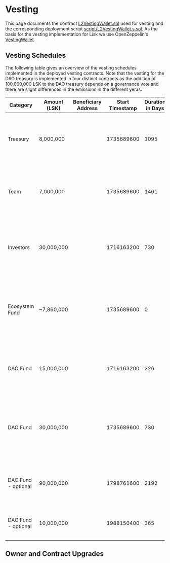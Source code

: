 
# Vesting

This page documents the contract [L2VestingWallet.sol](../src/L2/L2VestingWallet.sol) used for vesting and the corresponding deployment script [script/L2VestingWallet.s.sol](script/L2VestingWallet.s.sol). As the basis for the vesting implementation for Lisk we use OpenZeppelin's [VestingWallet](https://github.com/OpenZeppelin/openzeppelin-contracts/blob/v4.9.5/contracts/finance/VestingWallet.sol). 


## Vesting Schedules

The following table gives an overview of the vesting schedules implemented in the deployed vesting contracts. Note that the vesting for the DAO treasury is implemented in four distinct contracts as the addition of 100,000,000 LSK to the DAO treasury depends on a governance vote and there are slight differences in the emissions in the different yeras.

| Category | Amount (LSK) | Beneficiary Address | Start Timestamp | Duration in Days | Description |
|----------|--------------|-----------------|------------------|-------------|-------------|
| Treasury | 8,000,000 | <treasury address> | 1735689600 | 1095 | All tokens are linearly released over 3 years between 1.1.2025 and 31.12.2027. |
| Team     | 7,000,000 | <team address> | 1735689600 | 1461 | All tokens are linearly released over 4 years between 1.1.2025 and 31.12.2028. |
| Investors | 30,000,000 | <investor address> | 1716163200 | 730 | 10,000,000 LSK liquid at migration, the remaining 20,000,000 LSK vested linearly 24 months. |
| Ecosystem Fund | ~7,860,000 | <ecosystem fund address> | 1735689600 | 0 | 5,000,000 LSK are liquid at migration, the remaining ~2,860,000 LSK are released on 1.1.2025. |
| DAO Fund | 15,000,000 | <dao treasury> | 1716163200 | 226 | 6,250,000 LSK liquid at migration, 8,750,000 LSK are linearly released in 2024. |
| DAO Fund | 30,000,000 | <dao treasury> | 1735689600 | 730 | 15,000,000 LSK are linearly released in 2025, 15,000,000 LSK are linearly released in 2026. |
| DAO Fund - optional | 90,000,000 | <dao treasury> | 1798761600 | 2192 | 15,000,000 LSK are linearly released in the years 2027-2032. |
| DAO Fund - optional | 10,000,000 | <dao treasury> | 1988150400 | 365 | 10,000,000 LSK are linearly released in 2033. |

## Owner and Contract Upgrades


